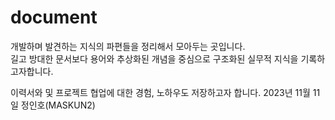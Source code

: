 # document
개발하며 발견하는 지식의 파편들을 정리해서 모아두는 곳입니다.  
길고 방대한 문서보다 용어와 추상화된 개념을 중심으로 구조화된 실무적 지식을 기록하고자합니다.

이력서와 및 프로젝트 협업에 대한 경험, 노하우도 저장하고자 합니다.
2023년 11월 11일 정인호(MASKUN2)

